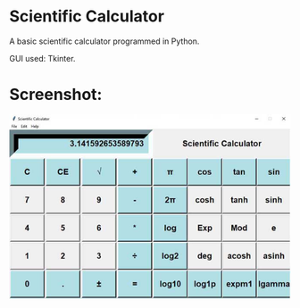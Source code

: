 # Scientific Calculator
A basic scientific calculator programmed in Python.

GUI used: Tkinter.

# Screenshot:

![alt text](https://github.com/math-reis/basic-projects/blob/main/scientific-calculator/image.png?raw=true)
